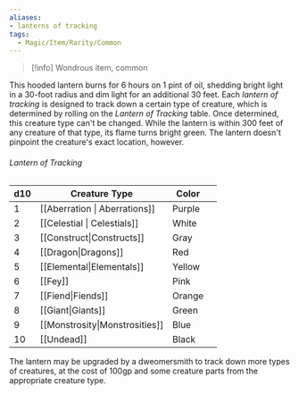 ```yaml
---
aliases: 
- lanterns of tracking
tags:
  - Magic/Item/Rarity/Common
---
```

>[!info]
>Wondrous item, common

This hooded lantern burns for 6 hours on 1 pint of oil, shedding bright light in a 30-foot radius and dim light for an additional 30 feet.
Each _lantern of tracking_ is designed to track down a certain type of creature, which is determined by rolling on the _Lantern of Tracking_ table. Once determined, this creature type can't be changed. While the lantern is within 300 feet of any creature of that type, its flame turns bright green. The lantern doesn't pinpoint the creature's exact location, however.
###### Lantern of Tracking
| d10 | Creature Type                                  | Color  |     |
| --- | ---------------------------------------------- | ------ | --- |
| 1   | [[Aberration  \| Aberrations]]                 | Purple |     |
| 2   | [[Celestial                    \| Celestials]] | White  |     |
| 3   | [[Construct\|Constructs]]                      | Gray   |     |
| 4   | [[Dragon\|Dragons]]                            | Red    |     |
| 5   | [[Elemental\|Elementals]]                      | Yellow |     |
| 6   | [[Fey]]                                        | Pink   |     |
| 7   | [[Fiend\|Fiends]]                              | Orange |     |
| 8   | [[Giant\|Giants]]                              | Green  |     |
| 9   | [[Monstrosity\|Monstrosities]]                 | Blue   |     |
| 10  | [[Undead]]                                         | Black  |     |
The lantern may be upgraded by a dweomersmith to track down more types of creatures, at the cost of 100gp and some creature parts from the appropriate creature type.